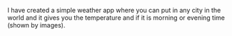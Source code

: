 I have created a simple weather app where you can put in any city in the world and it gives you the temperature and if it is morning or evening time (shown by images). 
